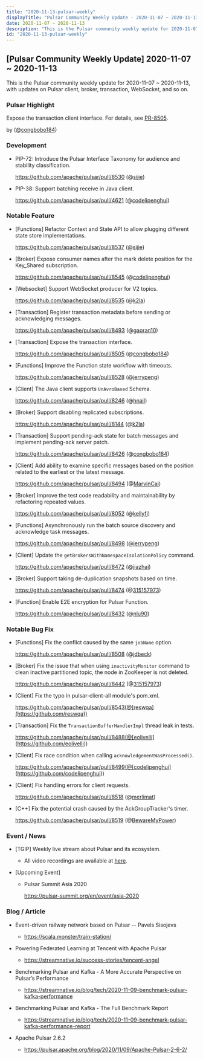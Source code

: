 ```yaml
---
title: "2020-11-13-pulsar-weekly"
displayTitle: "Pulsar Community Weekly Update - 2020-11-07 ~ 2020-11-13"
date: 2020-11-07 ~ 2020-11-13
description: "This is the Pulsar community weekly update for 2020-11-07 ~ 2020-11-13, with updates on Pulsar client, broker, transaction, WebSocket, and so on."
id: "2020-11-13-pulsar-weekly"
---
```


## [Pulsar Community Weekly Update] 2020-11-07 ~ 2020-11-13

This is the Pulsar community weekly update for 2020-11-07 ~ 2020-11-13, with updates on Pulsar client, broker, transaction, WebSocket, and so on.

### Pulsar Highlight

Expose the transaction client interface. For details, see [PR-8505](https://github.com/apache/pulsar/pull/8505).

by (@[congbobo184](https://github.com/congbobo184))

### Development

- PIP-72: Introduce the Pulsar Interface Taxonomy for audience and stability classification.

	https://github.com/apache/pulsar/pull/8530 (@[sijie](https://github.com/sijie))

- PIP-38: Support batching receive in Java client.

    https://github.com/apache/pulsar/pull/4621 (@[codelipenghui](https://github.com/codelipenghui))

### Notable Feature

- [Functions] Refactor Context and State API to allow plugging different state store implementations.

	https://github.com/apache/pulsar/pull/8537 (@[sijie](https://github.com/sijie))

- [Broker] Expose consumer names after the mark delete position for the Key_Shared subscription.

    https://github.com/apache/pulsar/pull/8545 (@[codelipenghui](https://github.com/codelipenghui))

- [Websocket] Support WebSocket producer for V2 topics.

    https://github.com/apache/pulsar/pull/8535 (@[k2la](https://github.com/k2la))

- [Transaction] Register transaction metadata before sending or acknowledging messages.

    https://github.com/apache/pulsar/pull/8493 (@[gaoran10](https://github.com/gaoran10))

- [Transaction] Expose the transaction interface.

    https://github.com/apache/pulsar/pull/8505 (@[congbobo184](https://github.com/congbobo184))

- [Functions] Improve the Function state workflow with timeouts.

    https://github.com/apache/pulsar/pull/8528 (@[jerrypeng](https://github.com/jerrypeng))

- [Client] The Java client supports `UnAvroBased` Schema.

    https://github.com/apache/pulsar/pull/8246 (@[hnail](https://github.com/hnail))

- [Broker] Support disabling replicated subscriptions.

    https://github.com/apache/pulsar/pull/8144 (@[k2la](https://github.com/k2la))

- [Transaction] Support pending-ack state for batch messages and implement pending-ack server patch.

    https://github.com/apache/pulsar/pull/8426 (@[congbobo184](https://github.com/congbobo184))

- [Client] Add ability to examine specific messages based on the position related to the earliest or the latest message.

    https://github.com/apache/pulsar/pull/8494 (@[MarvinCai](https://github.com/MarvinCai))

- [Broker] Improve the test code readability and maintainability by refactoring repeated values.

    https://github.com/apache/pulsar/pull/8052 (@[kellyfj](https://github.com/kellyfj))

- [Functions] Asynchronously run the batch source discovery and acknowledge task messages.

    https://github.com/apache/pulsar/pull/8498 (@[jerrypeng](https://github.com/jerrypeng))

- [Client] Update the `getBrokersWithNamespaceIsolationPolicy` command.

    https://github.com/apache/pulsar/pull/8472 (@[jiazhai](https://github.com/jiazhai))

- [Broker] Support taking de-duplication snapshots based on time.

    https://github.com/apache/pulsar/pull/8474 (@[315157973](https://github.com/315157973))

- [Function] Enable E2E encryption for Pulsar Function.

    https://github.com/apache/pulsar/pull/8432 (@[nlu90](https://github.com/nlu90))

### Notable Bug Fix

- [Functions] Fix the conflict caused by the same `jobName` option.

    https://github.com/apache/pulsar/pull/8508 (@[jdbeck](https://github.com/jdbeck))

- [Broker] Fix the issue that when using `inactivityMonitor` command to clean inactive partitioned topic, the node in ZooKeeper is not deleted.

    https://github.com/apache/pulsar/pull/8442 (@[315157973](https://github.com/315157973))

- [Client] Fix the typo in pulsar-client-all module's pom.xml.

    https://github.com/apache/pulsar/pull/8543(@[reswqa](https://github.com/reswqa))

- [Transaction] Fix the `TransactionBufferHandlerImpl` thread leak in tests.

    https://github.com/apache/pulsar/pull/8488(@[eolivelli] (https://github.com/eolivelli))

- [Client] Fix race condition when calling `acknowledgementWasProcessed()`.

    https://github.com/apache/pulsar/pull/8499(@[codelipenghui] (https://github.com/codelipenghui))

- [Client] Fix handling errors for client requests.

    https://github.com/apache/pulsar/pull/8518 (@[merlimat](https://github.com/merlimat))

- [C++] Fix the potential crash caused by the AckGroupTracker's timer.

    https://github.com/apache/pulsar/pull/8519 (@[BewareMyPower](https://github.com/BewareMyPower))

### Event / News

- [TGIP] Weekly live stream about Pulsar and its ecosystem.

  - All video recordings are available at [here](https://streamnative.io/resource#tgip).

- [Upcoming Event]

  -  Pulsar Summit Asia 2020

     https://pulsar-summit.org/en/event/asia-2020

### Blog / Article

- Event-driven railway network based on Pulsar -- Pavels Sisojevs

  - https://scala.monster/train-station/

- Powering Federated Learning at Tencent with Apache Pulsar

  - https://streamnative.io/success-stories/tencent-angel

- Benchmarking Pulsar and Kafka - A More Accurate Perspective on Pulsar’s Performance

  - https://streamnative.io/blog/tech/2020-11-09-benchmark-pulsar-kafka-performance

- Benchmarking Pulsar and Kafka - The Full Benchmark Report

  - https://streamnative.io/blog/tech/2020-11-09-benchmark-pulsar-kafka-performance-report

- Apache Pulsar 2.6.2

  - https://pulsar.apache.org/blog/2020/11/09/Apache-Pulsar-2-6-2/